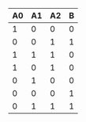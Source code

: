 |A0|A1|A2|B|
| --- | --- | --- | --- |
| 1 | 0 | 0 | 0 |
| 0 | 0 | 1 | 1 |
| 1 | 1 | 1 | 0 |
| 1 | 0 | 1 | 0 |
| 0 | 1 | 0 | 0 |
| 0 | 0 | 0 | 1 |
| 0 | 1 | 1 | 1 |
